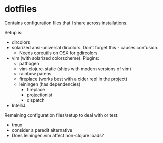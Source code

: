 dotfiles
========

Contains configuration files that I share across installations.

Setup is:

* dircolors
* solarized ansi-universal dircolors. Don't forget this - causes confusion.
  * Needs coreutils on OSX for gdircolors
* vim (with solarized colorscheme). Plugins:
  * pathogen
  * vim-clojure-static (ships with modern versions of vim)
  * rainbow parens
  * fireplace (works best with a cider repl in the project)
  * leiningen (has dependencies)
    * fireplace
    * projectionist
    * dispatch
* IntelliJ

Remaining configuration files/setup to deal with or test:
* tmux
* consider a paredit alternative
* Does leiningen.vim affect non-clojure loads?
